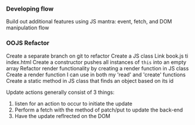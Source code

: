 ### Developing flow
Build out additional features using JS mantra: event, fetch, and DOM manipulation flow

### OOJS Refactor
Create a separate branch on git to refactor
Create a JS class
Link book.js ti index.html
Create a constructor pushes all instances of `this` into an empty array
Refactor render functionality by creating a render function in JS class
Create a render function I can use in both my 'read' and 'create' functions
Create a static method in JS class that finds an object based on its id

Update actions generally consist of 3 things:
1. listen for an action to occur to initiate the update
2. Perform a fetch with the method of patch/put to update the back-end
3. Have the update reflrected on the DOM